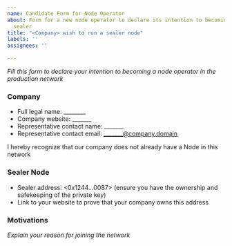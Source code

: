 ```yaml
---
name: Candidate Form for Node Operator
about: Form for a new node operator to declare its intention to becoming an active
  sealer
title: "<Company> wish to run a sealer node"
labels: ''
assignees: ''

---
```


*Fill this form to declare your intention to becoming a node operator in the production network*

### Company
* Full legal name: ________        
* Company website: _______
* Representative contact name: _______      
* Representative contact email: _______@company.domain    

I hereby recognize that our company does not already have a Node in this network

### Sealer Node
* Sealer address: <0x1244...0087> (ensure you have the ownership and safekeeping of the private key)
* Link to your website to prove that your company owns this address

### Motivations

*Explain your reason for joining the network*
